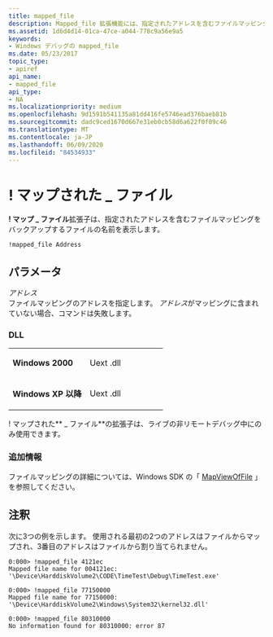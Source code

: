 ```yaml
---
title: mapped_file
description: Mapped_file 拡張機能には、指定されたアドレスを含むファイルマッピングをバックアップするファイルの名前が表示されます。
ms.assetid: 1d6d4d14-01ca-47ce-a044-778c9a56e9a5
keywords:
- Windows デバッグの mapped_file
ms.date: 05/23/2017
topic_type:
- apiref
api_name:
- mapped_file
api_type:
- NA
ms.localizationpriority: medium
ms.openlocfilehash: 9d1591b541135a81dd416fe5746ead376baeb81b
ms.sourcegitcommit: dadc9ced1670d667e31eb0cb58d6a622f0f09c46
ms.translationtype: MT
ms.contentlocale: ja-JP
ms.lasthandoff: 06/09/2020
ms.locfileid: "84534933"
---
```

# <a name="mapped_file"></a>! マップされた \_ ファイル


**! マップ \_ ファイル**拡張子は、指定されたアドレスを含むファイルマッピングをバックアップするファイルの名前を表示します。

```dbgcmd
!mapped_file Address
```

## <a name="span-idparametersspanspan-idparametersspanspan-idparametersspanparameters"></a><span id="Parameters"></span><span id="parameters"></span><span id="PARAMETERS"></span>パラメータ


<span id="_______Address______"></span><span id="_______address______"></span><span id="_______ADDRESS______"></span>*アドレス*   
ファイルマッピングのアドレスを指定します。 *アドレス*がマッピングに含まれていない場合、コマンドは失敗します。

### <a name="span-iddllspanspan-iddllspandll"></a><span id="DLL"></span><span id="dll"></span>DLL

<table>
<colgroup>
<col width="50%" />
<col width="50%" />
</colgroup>
<tbody>
<tr class="odd">
<td align="left"><p><strong>Windows 2000</strong></p></td>
<td align="left"><p>Uext .dll</p></td>
</tr>
<tr class="even">
<td align="left"><p><strong>Windows XP 以降</strong></p></td>
<td align="left"><p>Uext .dll</p></td>
</tr>
</tbody>
</table>

 

! マップされた** \_ ファイル**の拡張子は、ライブの非リモートデバッグ中にのみ使用できます。

### <a name="span-idadditional_informationspanspan-idadditional_informationspanspan-idadditional_informationspanadditional-information"></a><span id="Additional_Information"></span><span id="additional_information"></span><span id="ADDITIONAL_INFORMATION"></span>追加情報

ファイルマッピングの詳細については、Windows SDK の「 [MapViewOfFile](https://docs.microsoft.com/windows/win32/api/memoryapi/nf-memoryapi-mapviewoffile) 」を参照してください。

<a name="remarks"></a>注釈
-------

次に3つの例を示します。 使用される最初の2つのアドレスはファイルからマップされ、3番目のアドレスはファイルから割り当てられません。

```dbgcmd
0:000> !mapped_file 4121ec 
Mapped file name for 004121ec: '\Device\HarddiskVolume2\CODE\TimeTest\Debug\TimeTest.exe'

0:000> !mapped_file 77150000 
Mapped file name for 77150000: '\Device\HarddiskVolume2\Windows\System32\kernel32.dll'

0:000> !mapped_file 80310000 
No information found for 80310000: error 87
```

 

 






